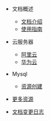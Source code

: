 
- 文档概述
  - [文档介绍](docs/index.md)
  - [使用指南](docs/guide.md)

- 云服务器
  - [阿里云](docs/aliServer.md)
  - [华为云](docs/hwServer.md)
  
- Mysql
  - [资源创建](docs/mysqlCreate.md)

- [更多资源](docs/more.md)
- [文档变更日志](docs/changelog.md)